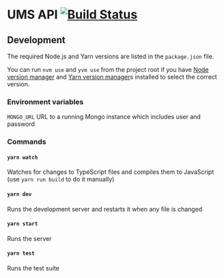 # UMS API [![Build Status](https://travis-ci.org/UniversalMediaServer/api.svg?branch=master)](https://travis-ci.org/UniversalMediaServer/api)

## Development

The required Node.js and Yarn versions are listed in the `package.json` file. 

You can run `nvm use` and `yvm use` from the project root if you have [Node version manager](https://github.com/nvm-sh/nvm) and [Yarn version manager](https://yvm.js.org)s installed to select the correct version.

### Environment variables

`MONGO_URL` URL to a running Mongo instance which includes user and password

### Commands

#### `yarn watch`
Watches for changes to TypeScript files and compiles them to JavaScript (use `yarn run build` to do it manually)

#### `yarn dev`
Runs the development server and restarts it when any file is changed

#### `yarn start`
Runs the server

#### `yarn test`
Runs the test suite
